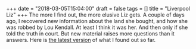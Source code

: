 +++
date = "2018-03-05T15:04:00"
draft = false
tags = []
title = "Liverpool Liz"
+++
The more I find out, the more elusive Liz gets. A couple of days ago, I recovered new information about the land she bought, and how she was robbed by Lou Kendall. At least I think it was her. And then only if she told the truth in court. But new material raises more questions than it answers. Here is [the latest version](https://docs.google.com/document/d/1NDrmjyuqfL8I1SYVvniMpEeKj24vwKJz0gauxf6DPpU/edit) of what I found out so far. 